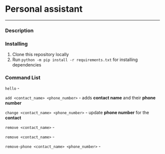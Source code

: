 # Personal assistant

---

### Description

### Installing

1. Clone this repository locally
2. Run `python -m pip install -r requirements.txt` for installing dependencies

### Command List

`hello` -

`add <contact_name> <phone_number>` - adds **contact name** and their **phone number**

`change <contact_name> <phone_number>` - update **phone number** for the **contact**

`remove <contact_name>` -

`remove <contact_name>` -

`remove-phone <contact_name> <phone_number>` -
